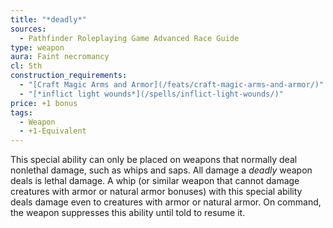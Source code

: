 ```yaml
---
title: "*deadly*"
sources:
  - Pathfinder Roleplaying Game Advanced Race Guide
type: weapon
aura: Faint necromancy
cl: 5th
construction_requirements:
  - "[Craft Magic Arms and Armor](/feats/craft-magic-arms-and-armor/)"
  - "[*inflict light wounds*](/spells/inflict-light-wounds/)"
price: +1 bonus
tags:
  - Weapon
  - +1-Equivalent
---
```


This special ability can only be placed on weapons that normally deal nonlethal damage, such as whips and saps. All damage a *deadly* weapon deals is lethal damage. A whip (or similar weapon that cannot damage creatures with armor or natural armor bonuses) with this special ability deals damage even to creatures with armor or natural armor. On command, the weapon suppresses this ability until told to resume it.
